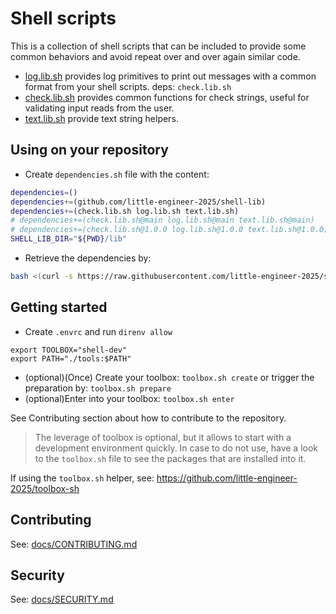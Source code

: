 # Shell scripts

This is a collection of shell scripts that can be
included to provide some common behaviors and avoid
repeat over and over again similar code.

- [log.lib.sh](docs/log.lib.md) provides log primitives to print out messages
  with a common format from your shell scripts. deps: `check.lib.sh`
- [check.lib.sh](docs/check.lib.md) provides common functions for check
  strings, useful for validating input reads from the user.
- [text.lib.sh](docs/text.lib.md) provide text string helpers.

## Using on your repository

- Create `dependencies.sh` file with the content:

```sh
dependencies=()
dependencies+=(github.com/little-engineer-2025/shell-lib)
dependencies+=(check.lib.sh log.lib.sh text.lib.sh)
# dependencies+=(check.lib.sh@main log.lib.sh@main text.lib.sh@main)
# dependencies+=(check.lib.sh@1.0.0 log.lib.sh@1.0.0 text.lib.sh@1.0.0)
SHELL_LIB_DIR="${PWD}/lib"
```

- Retrieve the dependencies by:

```sh
bash <(curl -s https://raw.githubusercontent.com/little-engineer-2025/shell-lib/refs/heads/main/retrieve.sh)
```


## Getting started

- Create `.envrc` and run `direnv allow`

```shell
export TOOLBOX="shell-dev"
export PATH="./tools:$PATH"
```

- (optional)(Once) Create your toolbox: `toolbox.sh create`
  or trigger the preparation by: `toolbox.sh prepare`
- (optional)Enter into your toolbox: `toolbox.sh enter`

See Contributing section about how to contribute to the
repository.

> The leverage of toolbox is optional, but it allows to start
> with a development environment quickly. In case to do not
> use, have a look to the `toolbox.sh` file to see the packages
> that are installed into it.

If using the `toolbox.sh` helper, see:
https://github.com/little-engineer-2025/toolbox-sh

## Contributing

See: [docs/CONTRIBUTING.md](docs/CONTRIBUTING.md)

## Security

See: [docs/SECURITY.md](docs/SECURITY.md)

